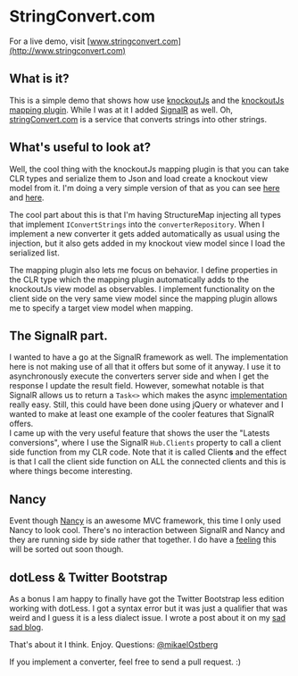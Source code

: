 StringConvert.com
======================================================================
For a live demo, visit [www.stringconvert.com](http://www.stringconvert.com)

## What is it?

This is a simple demo that shows how use [knockoutJs](http://knockoutjs.com) and the [knockoutJs mapping plugin](http://knockoutjs.com/documentation/plugins-mapping.html). While I was at it I added [SignalR](http://github.com/SignalR/SignalR) as well. 
Oh, [stringConvert.com](http://www.stringConvert.com) is a service that converts strings into other strings.

## What's useful to look at?
Well, the cool thing with the knockoutJs mapping plugin is that you can take CLR types and serialize them to Json and load create a knockout view model from it. I'm doing a very simple version of that as you can see [here](https://github.com/MikeEast/StringConvert.com/blob/master/StringConvert.WebClient/MainModule.cs#L12) and [here](https://github.com/MikeEast/StringConvert.com/blob/master/StringConvert.WebClient/Views/index.cshtml#L57).  

The cool part about this is that I'm having StructureMap injecting all types that implement `IConvertStrings` into the `converterRepository`. When I implement a new converter it gets added automatically as usual using the injection, but it also gets added in my knockout view model since I load the serialized list.  

The mapping plugin also lets me focus on behavior. I define properties in the CLR type which the mapping plugin automatically adds to the knockoutJs view model as observables. I implement functionality on the client side on the very same view model since the mapping plugin allows me to specify a target view model when mapping.

## The SignalR part.
I wanted to have a go at the SignalR framework as well. The implementation here is not making use of all that it offers but some of it anyway. I use it to asynchronously execute the converters server side and when I get the response I update the result field. However, somewhat notable is that SignalR allows us to return a `Task<>` which makes the async [implementation](https://github.com/MikeEast/StringConvert.com/blob/master/StringConvert.WebClient/Hubs/ConverterHub.cs#L28) really easy. Still, this could have been done using jQuery or whatever and I wanted to make at least one example of the cooler features that SignalR offers.  
I came up with the very useful feature that shows the user the "Latests conversions", where I use the SignalR `Hub.Clients` property to call a client side function from my CLR code. Note that it is called Client**s** and the effect is that I call the client side function on ALL the connected clients and this is where things become interesting. 

## Nancy
Event though [Nancy](https://github.com/NancyFx/Nancy) is an awesome MVC framework, this time I only used Nancy to look cool. There's no interaction between SignalR and Nancy and they are running side by side rather that together. I do have a [feeling](https://twitter.com/#!/davidfowl/status/152349863969947649) this will be sorted out soon though.

## dotLess & Twitter Bootstrap
As a bonus I am happy to finally have got the Twitter Bootstrap less edition working with dotLess. I got a syntax error but it was just a qualifier that was weird and I guess it is a less dialect issue. I wrote a post about it on my [sad sad blog](http://devva.net/blog/post/dotLess-Twitter-Boostrap-Less-and-Syntax-Error.aspx).  

That's about it I think. Enjoy. Questions: [@mikaelOstberg](http://twitter.com/MikaelOstberg)

If you implement a converter, feel free to send a pull request. :)